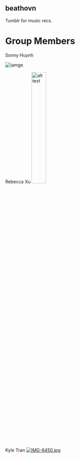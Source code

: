 ## beathovn

Tumblr for music recs.

# Group Members

Sonny Huynh

![iamge](https://scontent.fsac1-2.fna.fbcdn.net/v/t1.0-9/80592716_1069371376744514_4321644299948130304_o.jpg?_nc_cat=107&_nc_sid=09cbfe&_nc_ohc=DnB-HxixQ2kAX8RXpwK&_nc_ht=scontent.fsac1-2.fna&oh=92b9049a5b2c7400af903f1b28ccedcc&oe=5FA7761C)

Rebecca Xu
<img src="https://drive.google.com/file/d/1wkyrb6pe6oww60eYDM12UJGUglNRluUO/view?usp=sharing" alt="alt text" width=30%> 

Kyle Tran
[![IMG-6450.jpg](https://i.postimg.cc/G20gqcVL/IMG-6450.jpg)](https://postimg.cc/WDn74PsC)
